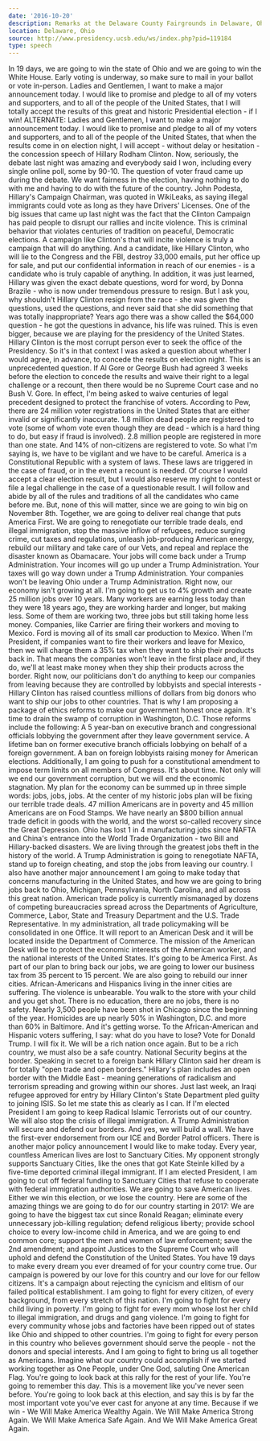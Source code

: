 ```yaml
---
date: '2016-10-20'
description: Remarks at the Delaware County Fairgrounds in Delaware, Ohio
location: Delaware, Ohio
source: http://www.presidency.ucsb.edu/ws/index.php?pid=119184
type: speech
---
```


In 19 days, we are going to win the state of Ohio and we are going to win the White House. Early voting is underway, so make sure to mail in your ballot or vote in-person. Ladies and Gentlemen, I want to make a major announcement today. I would like to promise and pledge to all of my voters and supporters, and to all of the people of the United States, that I will totally accept the results of this great and historic Presidential election - if I win! ALTERNATE: Ladies and Gentlemen, I want to make a major announcement today. I would like to promise and pledge to all of my voters and supporters, and to all of the people of the United States, that when the results come in on election night, I will accept - without delay or hesitation - the concession speech of Hillary Rodham Clinton. Now, seriously, the debate last night was amazing and everybody said I won, including every single online poll, some by 90-10. The question of voter fraud came up during the debate. We want fairness in the election, having nothing to do with me and having to do with the future of the country. John Podesta, Hillary's Campaign Chairman, was quoted in WikiLeaks, as saying illegal immigrants could vote as long as they have Drivers' Licenses. One of the big issues that came up last night was the fact that the Clinton Campaign has paid people to disrupt our rallies and incite violence. This is criminal behavior that violates centuries of tradition on peaceful, Democratic elections. A campaign like Clinton's that will incite violence is truly a campaign that will do anything. And a candidate, like Hillary Clinton, who will lie to the Congress and the FBI, destroy 33,000 emails, put her office up for sale, and put our confidential information in reach of our enemies - is a candidate who is truly capable of anything. In addition, it was just learned, Hillary was given the exact debate questions, word for word, by Donna Brazile - who is now under tremendous pressure to resign. But I ask you, why shouldn't Hillary Clinton resign from the race - she was given the questions, used the questions, and never said that she did something that was totally inappropriate? Years ago there was a show called the $64,000 question - he got the questions in advance, his life was ruined. This is even bigger, because we are playing for the presidency of the United States. Hillary Clinton is the most corrupt person ever to seek the office of the Presidency. So it's in that context I was asked a question about whether I would agree, in advance, to concede the results on election night. This is an unprecedented question. If Al Gore or George Bush had agreed 3 weeks before the election to concede the results and waive their right to a legal challenge or a recount, then there would be no Supreme Court case and no Bush V. Gore. In effect, I'm being asked to waive centuries of legal precedent designed to protect the franchise of voters. According to Pew, there are 24 million voter registrations in the United States that are either invalid or significantly inaccurate. 1.8 million dead people are registered to vote (some of whom vote even though they are dead - which is a hard thing to do, but easy if fraud is involved). 2.8 million people are registered in more than one state. And 14% of non-citizens are registered to vote. So what I'm saying is, we have to be vigilant and we have to be careful. America is a Constitutional Republic with a system of laws. These laws are triggered in the case of fraud, or in the event a recount is needed. Of course I would accept a clear election result, but I would also reserve my right to contest or file a legal challenge in the case of a questionable result. I will follow and abide by all of the rules and traditions of all the candidates who came before me. But, none of this will matter, since we are going to win big on November 8th. Together, we are going to deliver real change that puts America First. We are going to renegotiate our terrible trade deals, end illegal immigration, stop the massive inflow of refugees, reduce surging crime, cut taxes and regulations, unleash job-producing American energy, rebuild our military and take care of our Vets, and repeal and replace the disaster known as Obamacare. Your jobs will come back under a Trump Administration. Your incomes will go up under a Trump Administration. Your taxes will go way down under a Trump Administration. Your companies won't be leaving Ohio under a Trump Administration. Right now, our economy isn't growing at all. I'm going to get us to 4% growth and create 25 million jobs over 10 years. Many workers are earning less today than they were 18 years ago, they are working harder and longer, but making less. Some of them are working two, three jobs but still taking home less money. Companies, like Carrier are firing their workers and moving to Mexico. Ford is moving all of its small car production to Mexico. When I'm President, if companies want to fire their workers and leave for Mexico, then we will charge them a 35% tax when they want to ship their products back in. That means the companies won't leave in the first place and, if they do, we'll at least make money when they ship their products across the border. Right now, our politicians don't do anything to keep our companies from leaving because they are controlled by lobbyists and special interests - Hillary Clinton has raised countless millions of dollars from big donors who want to ship our jobs to other countries. That is why I am proposing a package of ethics reforms to make our government honest once again. It's time to drain the swamp of corruption in Washington, D.C. Those reforms include the following: A 5 year-ban on executive branch and congressional officials lobbying the government after they leave government service. A lifetime ban on former executive branch officials lobbying on behalf of a foreign government. A ban on foreign lobbyists raising money for American elections. Additionally, I am going to push for a constitutional amendment to impose term limits on all members of Congress. It's about time. Not only will we end our government corruption, but we will end the economic stagnation. My plan for the economy can be summed up in three simple words: jobs, jobs, jobs. At the center of my historic jobs plan will be fixing our terrible trade deals. 47 million Americans are in poverty and 45 million Americans are on Food Stamps. We have nearly an $800 billion annual trade deficit in goods with the world, and the worst so-called recovery since the Great Depression. Ohio has lost 1 in 4 manufacturing jobs since NAFTA and China's entrance into the World Trade Organization - two Bill and Hillary-backed disasters. We are living through the greatest jobs theft in the history of the world. A Trump Administration is going to renegotiate NAFTA, stand up to foreign cheating, and stop the jobs from leaving our country. I also have another major announcement I am going to make today that concerns manufacturing in the United States, and how we are going to bring jobs back to Ohio, Michigan, Pennsylvania, North Carolina, and all across this great nation. American trade policy is currently mismanaged by dozens of competing bureaucracies spread across the Departments of Agriculture, Commerce, Labor, State and Treasury Department and the U.S. Trade Representative. In my administration, all trade policymaking will be consolidated in one Office. It will report to an American Desk and it will be located inside the Department of Commerce. The mission of the American Desk will be to protect the economic interests of the American worker, and the national interests of the United States. It's going to be America First. As part of our plan to bring back our jobs, we are going to lower our business tax from 35 percent to 15 percent. We are also going to rebuild our inner cities. African-Americans and Hispanics living in the inner cities are suffering. The violence is unbearable. You walk to the store with your child and you get shot. There is no education, there are no jobs, there is no safety. Nearly 3,500 people have been shot in Chicago since the beginning of the year. Homicides are up nearly 50% in Washington, D.C. and more than 60% in Baltimore. And it's getting worse. To the African-American and Hispanic voters suffering, I say: what do you have to lose? Vote for Donald Trump. I will fix it. We will be a rich nation once again. But to be a rich country, we must also be a safe country. National Security begins at the border. Speaking in secret to a foreign bank Hillary Clinton said her dream is for totally "open trade and open borders." Hillary's plan includes an open border with the Middle East - meaning generations of radicalism and terrorism spreading and growing within our shores. Just last week, an Iraqi refugee approved for entry by Hillary Clinton's State Department pled guilty to joining ISIS. So let me state this as clearly as I can. If I'm elected President I am going to keep Radical Islamic Terrorists out of our country. We will also stop the crisis of illegal immigration. A Trump Administration will secure and defend our borders. And yes, we will build a wall. We have the first-ever endorsement from our ICE and Border Patrol officers. There is another major policy announcement I would like to make today. Every year, countless American lives are lost to Sanctuary Cities. My opponent strongly supports Sanctuary Cities, like the ones that got Kate Steinle killed by a five-time deported criminal illegal immigrant. If I am elected President, I am going to cut off federal funding to Sanctuary Cities that refuse to cooperate with federal immigration authorities. We are going to save American lives. Either we win this election, or we lose the country. Here are some of the amazing things we are going to do for our country starting in 2017: We are going to have the biggest tax cut since Ronald Reagan; eliminate every unnecessary job-killing regulation; defend religious liberty; provide school choice to every low-income child in America, and we are going to end common core; support the men and women of law enforcement; save the 2nd amendment; and appoint Justices to the Supreme Court who will uphold and defend the Constitution of the United States. You have 19 days to make every dream you ever dreamed of for your country come true. Our campaign is powered by our love for this country and our love for our fellow citizens. It's a campaign about rejecting the cynicism and elitism of our failed political establishment. I am going to fight for every citizen, of every background, from every stretch of this nation. I'm going to fight for every child living in poverty. I'm going to fight for every mom whose lost her child to illegal immigration, and drugs and gang violence. I'm going to fight for every community whose jobs and factories have been ripped out of states like Ohio and shipped to other countries. I'm going to fight for every person in this country who believes government should serve the people - not the donors and special interests. And I am going to fight to bring us all together as Americans. Imagine what our country could accomplish if we started working together as One People, under One God, saluting One American Flag. You're going to look back at this rally for the rest of your life. You're going to remember this day. This is a movement like you've never seen before. You're going to look back at this election, and say this is by far the most important vote you've ever cast for anyone at any time. Because if we win - We Will Make America Wealthy Again. We Will Make America Strong Again. We Will Make America Safe Again. And We Will Make America Great Again.